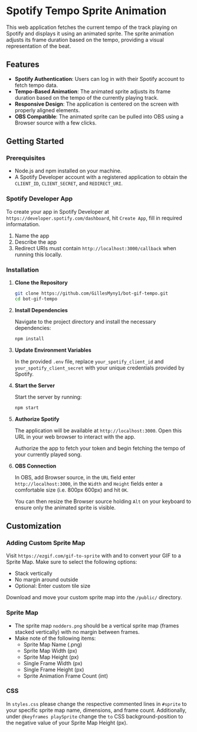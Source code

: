 # Spotify Tempo Sprite Animation

This web application fetches the current tempo of the track playing on Spotify and displays it using an animated sprite. The sprite animation adjusts its frame duration based on the tempo, providing a visual representation of the beat.

## Features

- **Spotify Authentication**: Users can log in with their Spotify account to fetch tempo data.
- **Tempo-Based Animation**: The animated sprite adjusts its frame duration based on the tempo of the currently playing track.
- **Responsive Design**: The application is centered on the screen with properly aligned elements.
- **OBS Compatible**: The animated sprite can be pulled into OBS using a Browser source with a few clicks.

## Getting Started

### Prerequisites

- Node.js and npm installed on your machine.
- A Spotify Developer account with a registered application to obtain the `CLIENT_ID`, `CLIENT_SECRET`, and `REDIRECT_URI`.

### Spotify Developer App

   To create your app in Spotify Developer at `https://developer.spotify.com/dashboard`, hit `Create App`, fill in required informatation.
   1. Name the app
   2. Describe the app
   3. Redirect URIs must contain `http://localhost:3000/callback` when running this locally.

### Installation

1. **Clone the Repository**

   ```bash
   git clone https://github.com/GillesMyny1/bot-gif-tempo.git
   cd bot-gif-tempo

2. **Install Dependencies**

   Navigate to the project directory and install the necessary dependencies:

   ```bash
   npm install

3. **Update Environment Variables**

   In the provided `.env` file, replace `your_spotify_client_id` and `your_spotify_client_secret` with your unique credentials provided by Spotify.

4. **Start the Server**

   Start the server by running:

   ```bash
   npm start

5. **Authorize Spotify**

   The application will be available at `http://localhost:3000`. Open this URL in your web browser to interact with the app.

   Authorize the app to fetch your token and begin fetching the tempo of your currently played song.

6. **OBS Connection**

   In OBS, add Browser source, in the `URL` field enter `http://localhost:3000`, in the `Width` and `Height` fields enter a comfortable size (i.e. 800px 600px) and hit `OK`.

   You can then resize the Browser source holding `Alt` on your keyboard to ensure only the animated sprite is visible.

## Customization

### Adding Custom Sprite Map

Visit `https://ezgif.com/gif-to-sprite` with and to convert your GIF to a Sprite Map. 
Make sure to select the following options:
   - Stack vertically
   - No margin around outside
   - Optional: Enter custom tile size

Download and move your custom sprite map into the `/public/` directory.

### Sprite Map

- The sprite map `nodders.png` should be a vertical sprite map (frames stacked vertically) with no margin between frames.
- Make note of the following items:
   - Sprite Map Name (.png)
   - Sprite Map Width (px)
   - Sprite Map Height (px)
   - Single Frame Width (px)
   - Single Frame Height (px)
   - Sprite Animation Frame Count (int)

### CSS

In `styles.css` please change the respective commented lines in `#sprite` to your specific sprite map name, dimensions, and frame count.
Additionally, under `@keyframes playSprite` change the `to` CSS background-position to the negative value of your Sprite Map Height (px).
